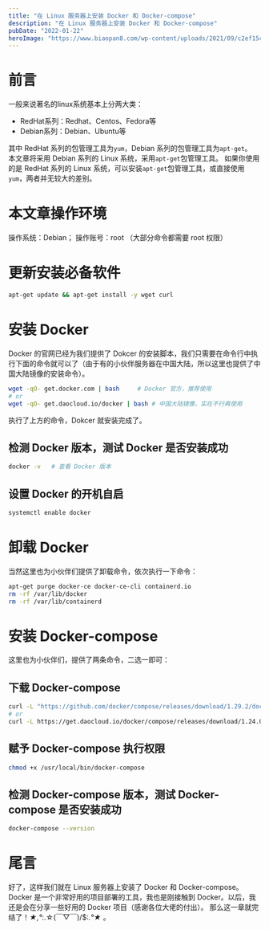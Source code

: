 ```yaml
---
title: "在 Linux 服务器上安装 Docker 和 Docker-compose"
description: "在 Linux 服务器上安装 Docker 和 Docker-compose"
pubDate: "2022-01-22"
heroImage: "https://www.biaopan8.com/wp-content/uploads/2021/09/c2ef15c914e173b.jpeg"
---
```


# 前言
一般来说著名的linux系统基本上分两大类：
- RedHat系列：Redhat、Centos、Fedora等
- Debian系列：Debian、Ubuntu等

其中 RedHat 系列的包管理工具为`yum`，Debian 系列的包管理工具为`apt-get`。
本文章将采用 Debian 系列的 Linux 系统，采用`apt-get`包管理工具。
如果你使用的是 RedHat 系列的 Linux 系统，可以安装`apt-get`包管理工具，或直接使用`yum`，两者并无较大的差别。
# 本文章操作环境
操作系统：Debian；
操作账号：root （大部分命令都需要 root 权限）
# 更新安装必备软件
~~~bash
apt-get update && apt-get install -y wget curl
~~~
# 安装 Docker
Docker 的官网已经为我们提供了 Dokcer 的安装脚本，我们只需要在命令行中执行下面的命令就可以了（由于有的小伙伴服务器在中国大陆，所以这里也提供了中国大陆镜像的安装命令）。
~~~bash
wget -qO- get.docker.com | bash		# Docker 官方，推荐使用
# or
wget -qO- get.daocloud.io/docker | bash	# 中国大陆镜像，实在不行再使用
~~~
执行了上方的命令，Dokcer 就安装完成了。
## 检测 Docker 版本，测试 Docker 是否安装成功
~~~bash
docker -v	# 查看 Docker 版本
~~~
## 设置 Docker 的开机自启
~~~bash
systemctl enable docker
~~~
# 卸载 Docker
当然这里也为小伙伴们提供了卸载命令，依次执行一下命令：
~~~bash
apt-get purge docker-ce docker-ce-cli containerd.io
rm -rf /var/lib/docker
rm -rf /var/lib/containerd
~~~
# 安装 Docker-compose 
这里也为小伙伴们，提供了两条命令，二选一即可：
## 下载 Docker-compose 
~~~bash
curl -L "https://github.com/docker/compose/releases/download/1.29.2/docker-compose-$(uname -s)-$(uname -m)" -o /usr/local/bin/docker-compose		# 推荐非中国大陆地区
# or
curl -L https://get.daocloud.io/docker/compose/releases/download/1.24.0/docker-compose-`uname -s`-`uname -m` > /usr/local/bin/docker-compose		# 中国大陆地区镜像
~~~
## 赋予 Docker-compose 执行权限
~~~bash
chmod +x /usr/local/bin/docker-compose
~~~
## 检测 Docker-compose  版本，测试 Docker-compose 是否安装成功
~~~bash
docker-compose --version
~~~
# 尾言
好了，这样我们就在 Linux 服务器上安装了 Docker 和 Docker-compose。
Docker 是一个非常好用的项目部署的工具，我也是刚接触到 Docker。以后，我还是会在分享一些好用的 Docker 项目（感谢各位大佬的付出）。
那么这一章就完结了！*★,°*:.☆(￣▽￣)/$:*.°★* 。